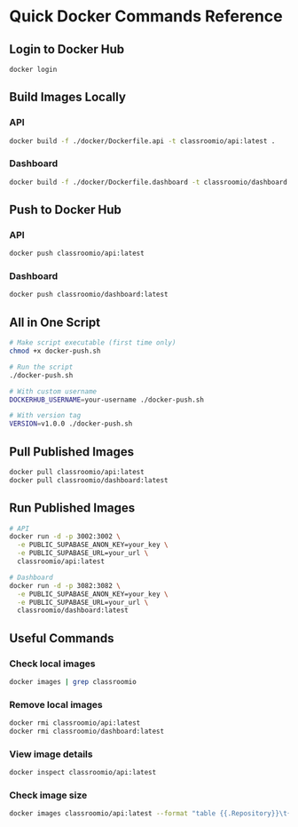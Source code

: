 # Quick Docker Commands Reference

## Login to Docker Hub
```bash
docker login
```

## Build Images Locally

### API
```bash
docker build -f ./docker/Dockerfile.api -t classroomio/api:latest .
```

### Dashboard
```bash
docker build -f ./docker/Dockerfile.dashboard -t classroomio/dashboard:latest .
```

## Push to Docker Hub

### API
```bash
docker push classroomio/api:latest
```

### Dashboard
```bash
docker push classroomio/dashboard:latest
```

## All in One Script
```bash
# Make script executable (first time only)
chmod +x docker-push.sh

# Run the script
./docker-push.sh

# With custom username
DOCKERHUB_USERNAME=your-username ./docker-push.sh

# With version tag
VERSION=v1.0.0 ./docker-push.sh
```

## Pull Published Images
```bash
docker pull classroomio/api:latest
docker pull classroomio/dashboard:latest
```

## Run Published Images
```bash
# API
docker run -d -p 3002:3002 \
  -e PUBLIC_SUPABASE_ANON_KEY=your_key \
  -e PUBLIC_SUPABASE_URL=your_url \
  classroomio/api:latest

# Dashboard
docker run -d -p 3082:3082 \
  -e PUBLIC_SUPABASE_ANON_KEY=your_key \
  -e PUBLIC_SUPABASE_URL=your_url \
  classroomio/dashboard:latest
```

## Useful Commands

### Check local images
```bash
docker images | grep classroomio
```

### Remove local images
```bash
docker rmi classroomio/api:latest
docker rmi classroomio/dashboard:latest
```

### View image details
```bash
docker inspect classroomio/api:latest
```

### Check image size
```bash
docker images classroomio/api:latest --format "table {{.Repository}}\t{{.Tag}}\t{{.Size}}"
```

